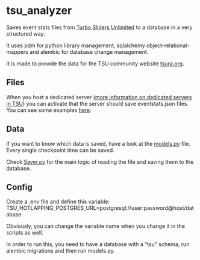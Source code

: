 # tsu_analyzer

Saves event stats files from [Turbo Sliders Unlimited](https://www.turbosliders.com/home) to a database in a very structured way.

It uses pdm for python library management, sqlalchemy object-relational-mappers and alembic for database change management.

It is made to provide the data for the TSU community website [tsura.org](https://tsura.org).

## Files

When you host a dedicated server ([more information on dedicated servers in TSU](https://www.turbosliders.com/help/dedicated-servers)) you can activate that the server should save eventstats.json files. You can see some examples [here](/examples/).

## Data

If you want to know which data is saved, have a look at the [models.py](/src/tsu_analyzer/db/models.py) file. Every single checkpoint time can be saved.

Check [Saver.py](/src/tsu_analyzer/db/Saver.py) for the main logic of reading the file and saving them to the database.

## Config

Create a .env file and define this variable:
TSU_HOTLAPPING_POSTGRES_URL=postgresql://user:password@host/database

Obviously, you can change the variable name when you change it in the scripts as well. 

In order to run this, you need to have a database with a "tsu" schema, run alembic migrations and then run models.py.
